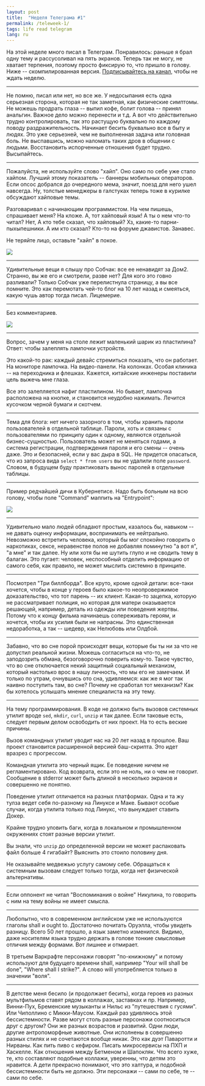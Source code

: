 ```yaml
---
layout: post
title:  "Неделя Телеграма #1"
permalink: /teleweek-1/
tags: life read telegram
lang: ru
---
```


[channel]: https://t.me/igrishaev_blog

На этой неделе много писал в Телеграм. Понравилось: раньше я брал одну тему и
рассусоливал на пять экранов. Теперь так не могу, не хватает терпения, поэтому
просто фиксирую то, что пришло в голову. Ниже -- скомпилированная
версия. [Подписывайтесь на канал][channel], чтобы не ждать неделю.

***

Не помню, писал или нет, но все же. У недосыпания есть одна серьезная сторона,
которая не так заметная, как физические симптомы. Не можешь продрать глаза --
выпил кофе, болит голова -- принял анальгин. Важное дело можно перенести и
т.д. А вот что действительно трудно контролировать, так это растущую буквально
по каждому поводу раздражительность. Начинает бесить буквально все в быту и
людях. Это уже серьезней, чем не выполненная задача или головная боль. Не
выспавшись, можно наломать таких дров в общении с людьми. Восстановить
испорченные отношения будет трудно. Высыпайтесь.

***

Пожалуйста, не используйте слово "хайп". Оно само по себе уже стало
хайпом. Лучший этому показатель -- баннеры мобильных операторов. Если опсос
добрался до очередного мема, значит, поезд для него ушел навсегда. Ну, толстые
менеджеры в галстуках теперь тоже в курилке обсуждают хайповые темы.

Разговаривал с начинающим программистом. На чем пишешь, спрашивает меня? На
кложе. А, тот хайповый язык! А ты о нем что-то читал? Нет, А кто тебе сказал,
что хайповый? Хз, какие-то парни-пыхыпешники. А им кто сказал? Кто-то на форуме
джавистов. Занавес.

Не теряйте лицо, оставьте "хайп" в покое.

![](https://user-images.githubusercontent.com/1059232/37043027-b2fb4586-2170-11e8-9fc2-b98691d43fbc.jpeg)

***

Удивительные вещи я слышу про Собчак: все ее ненавидят за Дом2. Странно, вы же
его и смотрели, разве нет? Для кого это говно разливали? Только Собчак уже
перелистнула страницу, а вы все помните. Это как перемотать чей-то блог на 10
лет назад и смеяться, какую чушь автор тогда писал. Лицемерие.

***

Без комментариев.

![](https://user-images.githubusercontent.com/1059232/37251136-d4ffdb9e-251a-11e8-84eb-86810658a356.png)

***

Вопрос, зачем у меня на столе лежит маленький шарик из пластилина? Ответ: чтобы
залеплять лампочки устройств.

Это какой-то рак: каждый девайс стремиться показать, что он работает. На
мониторе лампочка. На видео-панели. На колонках. Особая клиника -- на
переходника и флешках. Кажется, китайские инженеры поставили цель выжечь мне
глаза.

Все это залепляется нафиг пластилином. Но бывает, лампочка расположена на
кнопке, и становится неудобно нажимать. Лечится кусочком черной бумаги и
скотчем.

***

Тема для блога: нет ничего зазорного в том, чтобы хранить пароли пользователей в
отдельной таблице. Пароли, хоть и связаны с пользователями по принципу один к
одному, являются отдельной бизнес-сущностью. Пользователь может не меняться
годами, а система регистрации, подтверждения пароля и его смены -- очень
даже. Это и безопасней, если у вас дыра в SQL. Не придется опасаться, что из
запроса вида `select * from users` вы не удалили поле `password`. Словом, в
будущем буду практиковать вынос паролей в отдельные таблицы.

***

Пример редчайшей дичи в Кубернетисе. Надо быть больным на всю голову, чтобы поле
"Command" маппить на "Entrypoint":

![](https://user-images.githubusercontent.com/1059232/37099565-ae3e0f30-2231-11e8-80a7-08a7465eec9a.png)

***

Удивительно мало людей обладают простым, казалось бы, навыком -- не давать
оценку информации, воспринимать ее нейтрально. Невозможно встретить человека,
который бы мог спокойно говорить о наркотиках, сексе, неравенстве полов не
добавляя поминутно "а вот я", "а мне" и так далее. Ну или хотя бы не шутить
глупо и не сводить тему в балаган. Это пугает: человек, неспособный отделить
информацию от самого себя, как правило, не может мыслить системно в принципе.

***

Посмотрел "Три биллборда". Все круто, кроме одной детали: все-таки хочется,
чтобы в конце у героев было какое-то неопровержимое доказательство, что тот
парень -- их клиент. Какая-то зацепка, которую не рассматривает полиция, но
которая для матери оказывается решающей, например, деталь из одежды или
поведения жертвы. Потому что к концу фильма начинаешь сопереживать героям, и
хочется, чтобы их усилия были не напрасны. Это единственная недоработка, а так
-- шедевр, как Нелюбовь или Олдбой.

***

Забавно, что во сне порой происходят вещи, которые бы ты ни за что не допустил
реальной жизни. Можешь согласиться на что-то, не заподозрить обмана,
безоговорочно поверить кому-то. Такое чувство, что во сне отключается некий
защитный социальный механизм, который настолько врос в нашу личность, что мы его
не замечаем. И только по утрам, очнувшись ото сна, удивляемся: как же я мог так
наивно поступить там, во сне? Почему не сработал тот механизм? Как бы хотелось
услышать мнение специалиста на эту тему.

***

На тему программирования. В коде не должно быть вызовов системных утилит вроде
`sed`, `mkdir`, `curl`, `unzip` и так далее. Если таковые есть, следует первым
делом освободить от них проект. На то есть веские причины.

Вызов командных утилит уводит нас на 20 лет назад в прошлое. Ваш проект
становится расширенной версией баш-скрипта. Это идет вразрез с прогрессом.

Командная утилита это черный ящик. Ее поведение ничем не регламентировано. Код
возврата, если это не ноль, ни о чем не говорит. Сообщение в stderror может быть
длиной в несколько экранов и совершенно не понятно.

Поведение утилит отличается на разных платформах. Одна и та жу тулза ведет себя
по-разному на Линуксе и Маке. Бывают особые случаи, когда утилита только под
Линукс, что вынуждает ставить Докер.

Крайне трудно уловить баги, когда в локальном и промышленном окружениях стоят
разные версии утилит.

Вы знали, что `unzip` до определенной версии не может распаковать файл больше 4
гигабайт? Выяснить это стоило половину дня.

Не оказывайте медвежью услугу самому себе. Обращаться к системным вызовам
следует только тогда, когда нет физической альтернативы.

***

Если оппонент не читал "Воспоминания о войне" Никулина, то говорить с ним на
тему войны не имеет смысла.

***

Любопытно, что в современном английском уже не используются глаголы shall и
ought to. Достаточно почитать Оруэлла, чтобы увидеть разницу. Всего 50 лет
прошло, а язык заметно изменился. Видимо, даже носителям языка трудно держать в
голове тонкие смысловые отличия между формами. Вот лишнее и отмирает.

В третьем Варкрафте персонажи говорят "по-книжному" и потому используют для
будущего времени shall, например "Your will shall be done", "Where shall I
strike?". А слово will употребляется только в значении "воля".

***

В детстве меня бесило (и продолжает бесить), когда героев из разных мультфильмов
ставят рядом в коллажах, заставках и пр. Например, Винни-Пух, Бременские
музыканты и Нильс из "путешествия с гусями". Или Чиполлино с
Микки-Маусом. Каждый раз удивляюсь этой бессистемности. Разве могут столь разные
персонажи соотноситься друг с другом? Они же разных возрастов и развитий. Одни
люди, другие антропоморфные животные. Они исполнены в совершенно разных стилях и
не сочетаются вообще никак. Это как дуэт Паваротти и Нирваны. Как пить пиво с
кефиром. Писать микросервисы на ПХП и Хаскелле. Как отношения между Бетменом и
Шапокляк. Что всего хуже, те, кто составляют подобные коллажи, уверенны, что
детям это нравится. А дети прекрасно понимают, что это халтура, и подобной
бессистемности быть не должно. Эти персонажи -- сами по себе, те -- сами по
себе.
